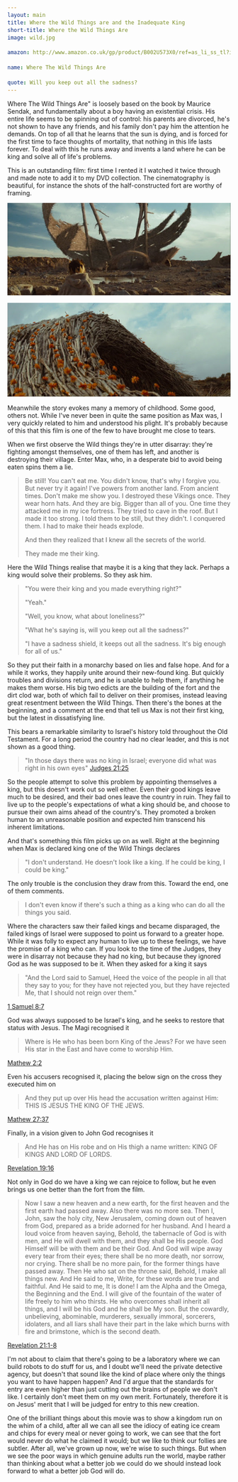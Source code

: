```yaml
---
layout: main
title: Where the Wild Things are and the Inadequate King
short-title: Where the Wild Things Are
image: wild.jpg

amazon: http://www.amazon.co.uk/gp/product/B002U573X0/ref=as_li_ss_tl?ie=UTF8&tag=theothevawil-21&linkCode=as2&camp=1634&creative=19450&creativeASIN=B002U573X0

name: Where The Wild Things Are

quote: Will you keep out all the sadness?
---
```

Where The Wild Things Are" is loosely based on the book by Maurice Sendak, and fundamentally about a boy having an existential crisis. His entire life seems to be spinning out of control: his parents are divorced, he's not shown to have any friends, and his family don't pay him the attention he demands. On top of all that he learns that the sun is dying, and is forced for the first time to face thoughts of mortality, that nothing in this life lasts forever. To deal with this he runs away and invents a land where he can be king and solve all of life's problems.

This is an outstanding film: first time I rented it I watched it twice through and made note to add it to my DVD collection. The cinematography is beautiful, for instance the shots of the half-constructed fort are worthy of framing.

![Fort under construction](/resources/images/posts/wild/1.jpg)

![Fort with flowers](/resources/images/posts/wild/2.jpg)

Meanwhile the story evokes many a memory of childhood. Some good, others not. While I've never been in quite the same position as Max was, I very quickly related to him and understood his plight. It's probably because of this that this film is one of the few to have brought me close to tears.

When we first observe the Wild things they're in utter disarray: they're fighting amongst themselves, one of them has left, and another is destroying their village. Enter Max, who, in a desperate bid to avoid being eaten spins them a lie.

>Be still! You can't eat me. You didn't know, that's why I forgive you. But never try it again! I've powers from another land. From ancient times. Don't make me show you. I destroyed these Vikings once. They wear horn hats. And they are big. Bigger than all of you. One time they attacked me in my ice fortress. They tried to cave in the roof. But I made it too strong. I told them to be still, but they didn't. I conquered them. I had to make their heads explode.
>
>And then they realized that I knew all the secrets of the world.
>
>They made me their king.

Here the Wild Things realise that maybe it is a king that they lack. Perhaps a king would solve their problems. So they ask him.

>"You were their king and you made everything right?"
>
>"Yeah."
>
>"Well, you know, what about loneliness?"
>
>"What he's saying is, will you keep out all the sadness?"
>
>"I have a sadness shield, it keeps out all the sadness. It's big enough for all of us."

So they put their faith in a monarchy based on lies and false hope. And for a while it works, they happily unite around their new-found king. But quickly troubles and divisions return, and he is unable to help them, if anything he makes them worse. His big two edicts are the building of the fort and the dirt clod war, both of which fail to deliver on their promises, instead leaving great resentment between the Wild Things. Then there's the bones at the beginning, and a comment at the end that tell us Max is not their first king, but the latest in dissatisfying line.

This bears a remarkable similarity to Israel's history told throughout the Old Testament. For a long period the country had no clear leader, and this is not shown as a good thing.

>"In those days there was no king in Israel; everyone did what was right in his own eyes"
[Judges 21:25 ](http://www.youversion.com/bible/judg.21.25.nkjv)

So the people attempt to solve this problem by appointing themselves a king, but this doesn't work out so well either. Even their good kings leave much to be desired, and their bad ones leave the country in ruin. They fail to live up to the people's expectations of what a king should be, and choose to pursue their own aims ahead of the country's. They promoted a broken human to an unreasonable position and expected him transcend his inherent limitations.

And that's something this film picks up on as well. Right at the beginning when Max is declared king one of the Wild Things declares

>"I don't understand. He doesn't look like a king. If he could be king, I could be king."

The only trouble is the conclusion they draw from this. Toward the end, one of them comments.

>I don't even know if there's such a thing as a king who can do all the things you said.

Where the characters saw their failed kings and became disparaged, the failed kings of Israel were supposed to point us forward to a greater hope. While it was folly to expect any human to live up to these feelings, we have the promise of a king who can. If you look to the time of the Judges, they were in disarray not because they had no king, but because they ignored God as he was supposed to be it. When they asked for a king it says

>"And the Lord said to Samuel, Heed the voice of the people in all that they say to you; for they have not rejected you, but they have rejected Me, that I should not reign over them."

[1 Samuel 8:7](http://www.youversion.com/bible/1sam.8.7.nkjv)

God was always supposed to be Israel's king, and he seeks to restore that status with Jesus. The Magi recognised it

>Where is He who has been born King of the Jews? For we have seen His star in the East and have come to worship Him.

[Mathew 2:2](http://www.youversion.com/bible/matt.2.2.nkjv)

Even his accusers recognised it, placing the below sign on the cross they executed him on

>And they put up over His head the accusation written against Him: THIS IS JESUS THE KING OF THE JEWS.

[Mathew 27:37](http://www.youversion.com/bible/matt.27.37.nkjv)

Finally, in a vision given to John God recognises it

>And He has on His robe and on His thigh a name written: KING OF KINGS AND LORD OF LORDS.

[Revelation 19:16](http://www.youversion.com/bible/rev.19.16.nkjv)

Not only in God do we have a king we can rejoice to follow, but he even brings us one better than the fort from the film.

>Now I saw a new heaven and a new earth, for the first heaven and the first earth had passed away. Also there was no more sea. Then I, John, saw the holy city, New Jerusalem, coming down out of heaven from God, prepared as a bride adorned for her husband. And I heard a loud voice from heaven saying, Behold, the tabernacle of God is with men, and He will dwell with them, and they shall be His people. God Himself will be with them and be their God. And God will wipe away every tear from their eyes; there shall be no more death, nor sorrow, nor crying. There shall be no more pain, for the former things have passed away. Then He who sat on the throne said, Behold, I make all things new. And He said to me, Write, for these words are true and faithful. And He said to me, It is done! I am the Alpha and the Omega, the Beginning and the End. I will give of the fountain of the water of life freely to him who thirsts. He who overcomes shall inherit all things, and I will be his God and he shall be My son. But the cowardly, unbelieving, abominable, murderers, sexually immoral, sorcerers, idolaters, and all liars shall have their part in the lake which burns with fire and brimstone, which is the second death.

[Revelation 21:1-8](http://www.youversion.com/bible/rev.21.1-8.nkjv)

I'm not about to claim that there's going to be a laboratory where we can build robots to do stuff for us, and I doubt we'll need the private detective agency, but doesn't that sound like the kind of place where only the things you want to have happen happen? And I'd argue that the standards for entry are even higher than just cutting out the brains of people we don't like. I certainly don't meet them on my own merit. Fortunately, therefore it is on Jesus' merit that I will be judged for entry to this new creation.

One of the brilliant things about this movie was to show a kingdom run on the whim of a child, after all we can all see the idiocy of eating ice cream and chips for every meal or never going to work, we can see that the fort would never do what he claimed it would; but we like to think our follies are subtler. After all, we've grown up now, we're wise to such things. But when we see the poor ways in which genuine adults run the world, maybe rather than thinking about what a better job we could do we should instead look forward to what a better job God will do.

